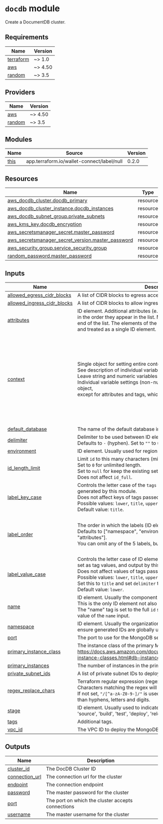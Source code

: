 # `docdb` module

Create a DocumentDB cluster.

<!-- BEGINNING OF PRE-COMMIT-TERRAFORM DOCS HOOK -->
## Requirements

| Name | Version |
|------|---------|
| <a name="requirement_terraform"></a> [terraform](#requirement\_terraform) | ~> 1.0 |
| <a name="requirement_aws"></a> [aws](#requirement\_aws) | ~> 4.50 |
| <a name="requirement_random"></a> [random](#requirement\_random) | ~> 3.5 |

## Providers

| Name | Version |
|------|---------|
| <a name="provider_aws"></a> [aws](#provider\_aws) | ~> 4.50 |
| <a name="provider_random"></a> [random](#provider\_random) | ~> 3.5 |

## Modules

| Name | Source | Version |
|------|--------|---------|
| <a name="module_this"></a> [this](#module\_this) | app.terraform.io/wallet-connect/label/null | 0.2.0 |

## Resources

| Name | Type |
|------|------|
| [aws_docdb_cluster.docdb_primary](https://registry.terraform.io/providers/hashicorp/aws/latest/docs/resources/docdb_cluster) | resource |
| [aws_docdb_cluster_instance.docdb_instances](https://registry.terraform.io/providers/hashicorp/aws/latest/docs/resources/docdb_cluster_instance) | resource |
| [aws_docdb_subnet_group.private_subnets](https://registry.terraform.io/providers/hashicorp/aws/latest/docs/resources/docdb_subnet_group) | resource |
| [aws_kms_key.docdb_encryption](https://registry.terraform.io/providers/hashicorp/aws/latest/docs/resources/kms_key) | resource |
| [aws_secretsmanager_secret.master_password](https://registry.terraform.io/providers/hashicorp/aws/latest/docs/resources/secretsmanager_secret) | resource |
| [aws_secretsmanager_secret_version.master_password](https://registry.terraform.io/providers/hashicorp/aws/latest/docs/resources/secretsmanager_secret_version) | resource |
| [aws_security_group.service_security_group](https://registry.terraform.io/providers/hashicorp/aws/latest/docs/resources/security_group) | resource |
| [random_password.master_password](https://registry.terraform.io/providers/hashicorp/random/latest/docs/resources/password) | resource |

## Inputs

| Name | Description | Type | Default | Required |
|------|-------------|------|---------|:--------:|
| <a name="input_allowed_egress_cidr_blocks"></a> [allowed\_egress\_cidr\_blocks](#input\_allowed\_egress\_cidr\_blocks) | A list of CIDR blocks to egress access from the MongoDB server. | `list(string)` | n/a | yes |
| <a name="input_allowed_ingress_cidr_blocks"></a> [allowed\_ingress\_cidr\_blocks](#input\_allowed\_ingress\_cidr\_blocks) | A list of CIDR blocks to allow ingress access to the MongoDB server. | `list(string)` | n/a | yes |
| <a name="input_attributes"></a> [attributes](#input\_attributes) | ID element. Additional attributes (e.g. `workers` or `cluster`) to add to `id`,<br>in the order they appear in the list. New attributes are appended to the<br>end of the list. The elements of the list are joined by the `delimiter`<br>and treated as a single ID element. | `list(string)` | `[]` | no |
| <a name="input_context"></a> [context](#input\_context) | Single object for setting entire context at once.<br>See description of individual variables for details.<br>Leave string and numeric variables as `null` to use default value.<br>Individual variable settings (non-null) override settings in context object,<br>except for attributes and tags, which are merged. | `any` | <pre>{<br>  "attributes": [],<br>  "delimiter": null,<br>  "environment": null,<br>  "id_length_limit": null,<br>  "label_key_case": null,<br>  "label_order": [],<br>  "label_value_case": null,<br>  "name": null,<br>  "namespace": null,<br>  "regex_replace_chars": null,<br>  "stage": null,<br>  "tags": {}<br>}</pre> | no |
| <a name="input_default_database"></a> [default\_database](#input\_default\_database) | The name of the default database in MongoDB. | `string` | n/a | yes |
| <a name="input_delimiter"></a> [delimiter](#input\_delimiter) | Delimiter to be used between ID elements.<br>Defaults to `-` (hyphen). Set to `""` to use no delimiter at all. | `string` | `null` | no |
| <a name="input_environment"></a> [environment](#input\_environment) | ID element. Usually used for region e.g. 'uw2', 'us-west-2'. | `string` | `null` | no |
| <a name="input_id_length_limit"></a> [id\_length\_limit](#input\_id\_length\_limit) | Limit `id` to this many characters (minimum 6).<br>Set to `0` for unlimited length.<br>Set to `null` for keep the existing setting, which defaults to `0`.<br>Does not affect `id_full`. | `number` | `null` | no |
| <a name="input_label_key_case"></a> [label\_key\_case](#input\_label\_key\_case) | Controls the letter case of the `tags` keys (label names) for tags generated by this module.<br>Does not affect keys of tags passed in via the `tags` input.<br>Possible values: `lower`, `title`, `upper`.<br>Default value: `title`. | `string` | `null` | no |
| <a name="input_label_order"></a> [label\_order](#input\_label\_order) | The order in which the labels (ID elements) appear in the `id`.<br>Defaults to ["namespace", "environment", "stage", "name", "attributes"].<br>You can omit any of the 5 labels, but at least one must be present. | `list(string)` | <pre>[<br>  "namespace",<br>  "stage",<br>  "name",<br>  "attributes"<br>]</pre> | no |
| <a name="input_label_value_case"></a> [label\_value\_case](#input\_label\_value\_case) | Controls the letter case of ID elements (labels) as included in `id`,<br>set as tag values, and output by this module individually.<br>Does not affect values of tags passed in via the `tags` input.<br>Possible values: `lower`, `title`, `upper` and `none` (no transformation).<br>Set this to `title` and set `delimiter` to `""` to yield Pascal Case IDs.<br>Default value: `lower`. | `string` | `null` | no |
| <a name="input_name"></a> [name](#input\_name) | ID element. Usually the component name.<br>This is the only ID element not also included as a `tag`.<br>The "name" tag is set to the full `id` string. There is no tag with the value of the `name` input. | `string` | `null` | no |
| <a name="input_namespace"></a> [namespace](#input\_namespace) | ID element. Usually the organization name, i.e. 'walletconnect' to help ensure generated IDs are globally unique. | `string` | `null` | no |
| <a name="input_port"></a> [port](#input\_port) | The port to use for the MongoDB server. | `number` | `27017` | no |
| <a name="input_primary_instance_class"></a> [primary\_instance\_class](#input\_primary\_instance\_class) | The instance class of the primary MongoDB server. See https://docs.aws.amazon.com/documentdb/latest/developerguide/db-instance-classes.html#db-instance-class-specs for details. | `string` | n/a | yes |
| <a name="input_primary_instances"></a> [primary\_instances](#input\_primary\_instances) | The number of instances in the primary MongoDB server cluster. | `number` | n/a | yes |
| <a name="input_private_subnet_ids"></a> [private\_subnet\_ids](#input\_private\_subnet\_ids) | A list of private subnet IDs to deploy the MongoDB server into. | `list(string)` | n/a | yes |
| <a name="input_regex_replace_chars"></a> [regex\_replace\_chars](#input\_regex\_replace\_chars) | Terraform regular expression (regex) string.<br>Characters matching the regex will be removed from the ID elements.<br>If not set, `"/[^a-zA-Z0-9-]/"` is used to remove all characters other than hyphens, letters and digits. | `string` | `null` | no |
| <a name="input_stage"></a> [stage](#input\_stage) | ID element. Usually used to indicate role, e.g. 'prod', 'staging', 'source', 'build', 'test', 'deploy', 'release'. | `string` | `null` | no |
| <a name="input_tags"></a> [tags](#input\_tags) | Additional tags. | `map(string)` | `{}` | no |
| <a name="input_vpc_id"></a> [vpc\_id](#input\_vpc\_id) | The VPC ID to deploy the MongoDB server into. | `string` | n/a | yes |

## Outputs

| Name | Description |
|------|-------------|
| <a name="output_cluster_id"></a> [cluster\_id](#output\_cluster\_id) | The DocDB Cluster ID |
| <a name="output_connection_url"></a> [connection\_url](#output\_connection\_url) | The connection url for the cluster |
| <a name="output_endpoint"></a> [endpoint](#output\_endpoint) | The connection endpoint |
| <a name="output_password"></a> [password](#output\_password) | The master password for the cluster |
| <a name="output_port"></a> [port](#output\_port) | The port on which the cluster accepts connections |
| <a name="output_username"></a> [username](#output\_username) | The master username for the cluster |
<!-- END OF PRE-COMMIT-TERRAFORM DOCS HOOK -->
